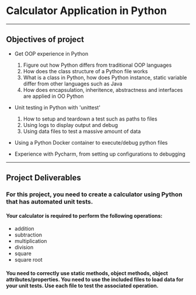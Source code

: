 # Calculator Application in Python
------

## Objectives of project
- Get OOP experience in Python
  1. Figure out how Python differs from traditional OOP languages
  2. How does the class structure of a Python file works
  3. What is a class in Python, how does Python instance, static variable differ from other languages such as Java
  4. How does encapsulation, inheritence, abstractness and interfaces are applied in OO Python

- Unit testing in Python with 'unittest'
  1. How to setup and teardown a test such as paths to files
  2. Using logs to display output and debug
  3. Using data files to test a massive amount of data


- Using a Python Docker container to execute/debug python files
- Experience with Pycharm, from setting up configurations to debugging


------

## Project Deliverables 
### For this project, you need to create a calculator using Python that has automated unit tests.  
#### Your calculator is required to perform the following operations:
   - addition
   - subtraction
   - multiplication
   - division
   - square
   - square root

#### You need to correctly use static methods, object methods, object attributes/properties. You need to use the included files to load data for your unit tests. Use each file to test the associated operation.
